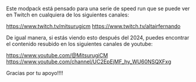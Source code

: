 Este modpack está pensado para una serie de speed run que se puede ver en Twitch en cualquiera de los siguientes canales:

https://www.twitch.tv/mitsurugicm
https://www.twitch.tv/altairfernando

De igual manera, si estás viendo esto después del 2024, puedes encontrar el contenido resubido en los siguientes canales de youtube:

https://www.youtube.com/@MitsurugiCM
https://www.youtube.com/channel/UC2EpEjMF_hy_WU60NSQXFxg

Gracias por tu apoyo!!!!
